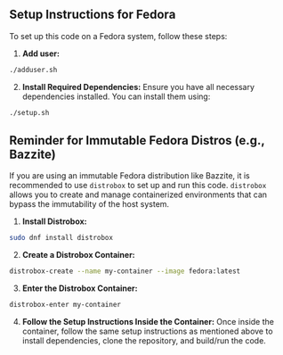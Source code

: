 ## Setup Instructions for Fedora

To set up this code on a Fedora system, follow these steps:

1. **Add user:**
  ```bash
  ./adduser.sh
  ```

2. **Install Required Dependencies:**
  Ensure you have all necessary dependencies installed. You can install them using:
  ```bash
  ./setup.sh
  ```

## Reminder for Immutable Fedora Distros (e.g., Bazzite)

If you are using an immutable Fedora distribution like Bazzite, it is recommended to use `distrobox` to set up and run this code. `distrobox` allows you to create and manage containerized environments that can bypass the immutability of the host system.

1. **Install Distrobox:**
  ```bash
  sudo dnf install distrobox
  ```

2. **Create a Distrobox Container:**
  ```bash
  distrobox-create --name my-container --image fedora:latest
  ```

3. **Enter the Distrobox Container:**
  ```bash
  distrobox-enter my-container
  ```

4. **Follow the Setup Instructions Inside the Container:**
  Once inside the container, follow the same setup instructions as mentioned above to install dependencies, clone the repository, and build/run the code.
